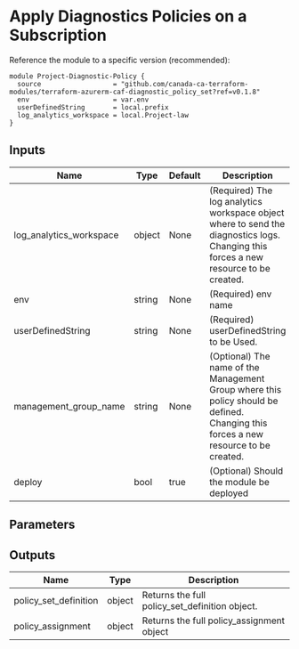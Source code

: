 # Apply Diagnostics Policies on a Subscription

Reference the module to a specific version (recommended):
```hcl
module Project-Diagnostic-Policy {
  source                  = "github.com/canada-ca-terraform-modules/terraform-azurerm-caf-diagnostic_policy_set?ref=v0.1.8"
  env                     = var.env
  userDefinedString       = local.prefix
  log_analytics_workspace = local.Project-law
}

```

## Inputs 

| Name                    | Type   | Default | Description                                                                                                                          |
| ----------------------- | ------ | ------- | ------------------------------------------------------------------------------------------------------------------------------------ |
| log_analytics_workspace | object | None    | (Required) The log analytics workspace object where to send the diagnostics logs. Changing this forces a new resource to be created. |
| env                     | string | None    | (Required) env name                                                                                                                  |
| userDefinedString       | string | None    | (Required) userDefinedString to be Used.                                                                                             |
| management_group_name   | string | None    | (Optional) The name of the Management Group where this policy should be defined. Changing this forces a new resource to be created.  |
| deploy                  | bool   | true    | (Optional) Should the module be deployed                                                                                             |

## Parameters

## Outputs
| Name                  | Type   | Description                                    |
| --------------------- | ------ | ---------------------------------------------- |
| policy_set_definition | object | Returns the full policy_set_definition object. |
| policy_assignment     | object | Returns the full policy_assignment object      |
